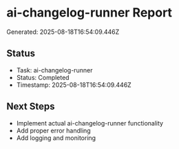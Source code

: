 # ai-changelog-runner Report

Generated: 2025-08-18T16:54:09.446Z

## Status
- Task: ai-changelog-runner
- Status: Completed
- Timestamp: 2025-08-18T16:54:09.446Z

## Next Steps
- Implement actual ai-changelog-runner functionality
- Add proper error handling
- Add logging and monitoring
